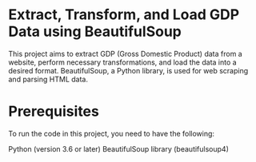 # Extract, Transform, and Load GDP Data using BeautifulSoup
This project aims to extract GDP (Gross Domestic Product) data from a website, perform necessary transformations, and load the data into a desired format. BeautifulSoup, a Python library, is used for web scraping and parsing HTML data.

# Prerequisites
To run the code in this project, you need to have the following:

Python (version 3.6 or later)
BeautifulSoup library (beautifulsoup4)
